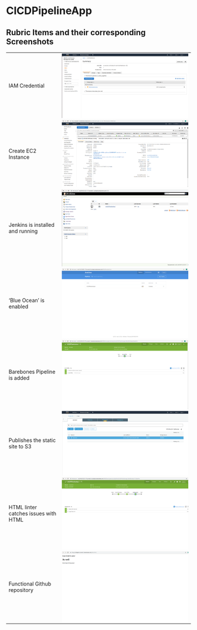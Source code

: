 # CICDPipelineApp

## Rubric Items and their corresponding Screenshots

<table>

<tr>
<td>
    IAM Credential
</td>


<td>
    <img src="./screenshots/IAMUser.png"
     alt="Markdown Monster icon"
     style="float: left; margin-right: 10px;" />
</td>
</tr>

<tr>
<td>
    Create EC2 Instance
</td>


<td>
    <img src="./screenshots/EC2.png"
     alt="Markdown Monster icon"
     style="float: left; margin-right: 10px;" />
</td>
</tr>

<tr>
<td>
    Jenkins is installed and running
</td>


<td>
    <img src="./screenshots/jenkins_with_blue_ocean.png"
     alt="Markdown Monster icon"
     style="float: left; margin-right: 10px;" />
</td>
</tr>

<tr>
<td>
    ‘Blue Ocean’ is enabled
</td>


<td>
    <img src="./screenshots/blue_ocean.png"
     alt="Markdown Monster icon"
     style="float: left; margin-right: 10px;" />
</td>
</tr>

<tr>
<td>
    Barebones Pipeline is added
</td>


<td>
    <img src="./screenshots/pipeline_1_stage.png"
     alt="Markdown Monster icon"
     style="float: left; margin-right: 10px;" />
</td>
</tr>

<tr>
<td>
    Publishes the static site to S3
</td>


<td>
    <img src="./screenshots/s3_bucket.png"
     alt="Markdown Monster icon"
     style="float: left; margin-right: 10px;" />
</td>
</tr>

<tr>
<td>
    HTML linter catches issues with HTML
</td>


<td>
    <img src="./screenshots/htmllint.png"
     alt="Markdown Monster icon"
     style="float: left; margin-right: 10px;" />
</td>
</tr>

<tr>
<td>
    Functional Github repository
</td>


<td>
    <img src="./screenshots/index_page_1.png"
     alt="Markdown Monster icon"
     style="float: left; margin-right: 10px;" />
</td>
</tr>





</table>